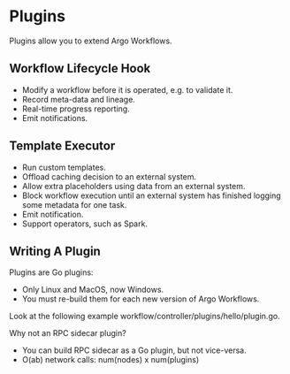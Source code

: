 # Plugins

Plugins allow you to extend Argo Workflows.

## Workflow Lifecycle Hook

* Modify a workflow before it is operated, e.g. to validate it.
* Record meta-data and lineage.
* Real-time progress reporting.
* Emit notifications.

## Template Executor

* Run custom templates.
* Offload caching decision to an external system.
* Allow extra placeholders using data from an external system.
* Block workflow execution until an external system has finished logging some metadata for one task.
* Emit notification.
* Support operators, such as Spark.

## Writing A Plugin

Plugins are Go plugins:

* Only Linux and MacOS, now Windows.
* You must re-build them for each new version of Argo Workflows.

Look at the following example workflow/controller/plugins/hello/plugin.go.

Why not an RPC sidecar plugin?

* You can build RPC sidecar as a Go plugin, but not vice-versa.
* O(ab) network calls: num(nodes) x num(plugins)
